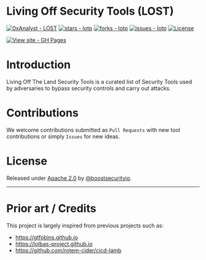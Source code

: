# Living Off Security Tools (LOST)
[![0xAnalyst - LOST](https://img.shields.io/static/v1?label=boostsecurityio&message=lotp&color=blue&logo=github)](https://github.com/0xAnalyst/Project-Lost "Go to GitHub repo")
[![stars - lotp](https://img.shields.io/github/stars/0xAnalyst/Project-Lost?style=social)](https://github.com/0xAnalyst/Project-Lost)
[![forks - lotp](https://img.shields.io/github/forks/0xAnalyst/Project-Lost?style=social)](https://github.com/0xAnalyst/Project-Lost)
[![issues - lotp](https://img.shields.io/github/issues/0xAnalyst/Project-Lost)](https://github.com/0xAnalyst/Project-Lost/issues)
[![License](https://img.shields.io/badge/License-Apache_2.0-blue.svg)](https://opensource.org/licenses/Apache-2.0)

[![View site - GH Pages](https://img.shields.io/badge/View_site-GH_Pages-2ea44f?style=for-the-badge)](https://0xAnalyst.github.io/lotp/)
# Introduction

Living Off The Land Security Tools is a curated list of Security Tools used by adversaries to bypass security controls and carry out attacks. 

# Contributions

We welcome contributions submitted as `Pull Requests` with new tool contributions or simply `Issues` for new ideas.

# License

Released under [Apache 2.0](/LICENSE) by [@boostsecurityio](https://github.com/boostsecurityio).

---

# Prior art / Credits

This project is largely inspired from previous projects such as:
- https://gtfobins.github.io
- https://lolbas-project.github.io
- https://github.com/rotem-cider/cicd-lamb

